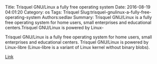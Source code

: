Title: Trisquel GNU/Linux a fully free operating system
Date: 2016-08-19 04:01:20
Category: os
Tags: Trisquel
Slug:trisquel-gnulinux-a-fully-free-operating-system
Authors:sedlav
Summary: Trisquel GNU/Linux is a fully free operating system for home users, small enterprises and educational centers.Trisquel GNU/Linux is powered by Linux-

Trisquel GNU/Linux is a fully free operating system for home users, small enterprises and educational centers.
Trisquel GNU/Linux is powered by Linux-libre (Linux-libre is a variant of Linux kernel without binary blobs).

[Link](https://trisquel.info/en)
